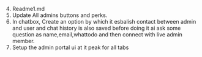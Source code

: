 4. Readme1.md
5. Update All admins buttons and perks.
5. In chatbox, Create an option by which it esbalish contact between admin and user and chat history is also saved before doing it ai ask some question as name,email,whattodo and then connect with live admin member.
6. Setup the admin portal ui at it peak for all tabs

